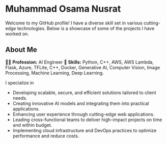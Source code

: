 # Muhammad Osama Nusrat

Welcome to my GitHub profile! I have a diverse skill set in various cutting-edge technologies. Below is a showcase of some of the projects I have worked on.



## About Me

👨‍💼 **Profession:** AI Engineer 
🔧 **Skills:** Python, C++, AWS, AWS Lambda, Flask, Azure, TFLite, C++, Docker, Generative AI, Computer Vision, Image Processing, Machine Learning, Deep Learning.

I specialize in
- Developing scalable, secure, and efficient solutions tailored to client needs.
- Creating innovative AI models and integrating them into practical applications.
- Enhancing user experience through cutting-edge web applications.
- Leading cross-functional teams to deliver high-impact projects on time and within budget.
- Implementing cloud infrastructure and DevOps practices to optimize performance and reduce costs.


